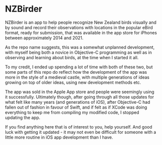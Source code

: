 # NZBirder

NZBirder is an app to help people recognize New Zealand birds visually and by sound and record their observations with locations in the popular eBird format, ready for submission, that was available in the app store for iPhones between approximately 2014 and 2021.

As the repo name suggests, this was a somewhat unplanned development, with myself being both a novice in Objective-C programming as well as in observing and learning about birds, at the time when I started it all.

To my credit, I ended up spending a lot of time with both of these two, but some parts of this repo do reflect how the development of the app was more in the style of a medieval castle, with multiple generations of ideas growing on top of older ideas, using new development methods etc.

The app was sold in the Apple App store and people were seemingly using it successfully. Ultimately though, after going through all those updates for what felt like many years (and generations of iOS), after Objective-C had fallen out of fashion in favour of Swift, and if felt as if XCode was doing everything to keep me from compiling my modified code, I stopped updating the app.

If you find anything here that is of interest to you, help yourself. And good luck with getting it updated - it may not even be difficult for someone with a little more routine in iOS app development than I have.
